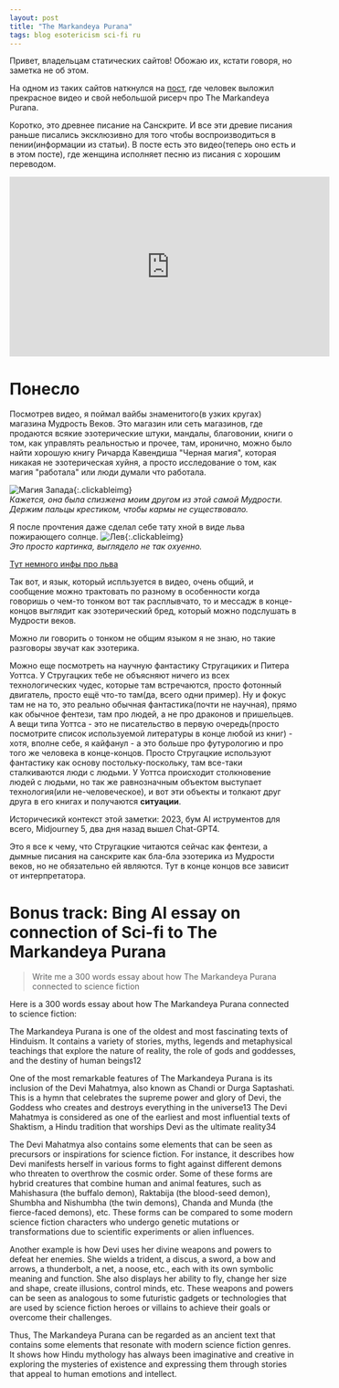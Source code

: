 ```yaml
---
layout: post
title: "The Markandeya Purana"
tags: blog esotericism sci-fi ru
---
```

Привет, владельцам статических сайтов! Обожаю их, кстати говоря, но заметка не об этом.

На одном из таких сайтов наткнулся на [пост](https://bkhome.org/insight/the-markandeya-purana.html), где человек выложил прекрасное видео и свой небольшой рисерч про The Markandeya Purana. 

<!--more-->

Коротко, это древнее писание на Санскрите. И все эти древие писания раньше писались эксклюзивно для того чтобы воспроизводиться в пении(информации из статьи). В посте есть это видео(теперь оно есть и в этом посте), где женщина исполняет песню из писания с хорошим переводом.

<iframe width="560" height="315" src="https://www.youtube.com/embed/uDd3iupKUyI" title="YouTube video player" frameborder="0" allow="accelerometer; autoplay; clipboard-write; encrypted-media; gyroscope; picture-in-picture; web-share" allowfullscreen></iframe>

# Понесло
Посмотрев видео, я поймал вайбы знаменитого(в узких кругах) магазина Мудрость Веков. Это магазин или сеть магазинов, где продаются всякие эзотерические штуки, мандалы, благовонии, книги о том, как управлять реальностью и прочее, там, иронично, можно было найти хорошую книгу Ричарда Кавендиша "Черная магия", которая никакая не эзотерическая хуйня, а просто исследование о том, как магия "работала" или люди думали что работала.

![Магия Запада]({{site.url}}/assets/images/Richard-Cavendish.jpg){:.clickableimg}  
*Кажется, она была спизжена моим другом из этой самой Мудрости. Держим пальцы крестиком, чтобы кармы не существовало.*

Я после прочтения даже сделал себе тату хной в виде льва пожирающего солнце.
![Лев]({{site.url}}/assets/images/sun-lion.jpg){:.clickableimg}  
*Это просто картинка, выглядело не так охуенно.* 

[Тут немного инфы про льва](https://arzamas.academy/micro/alkhimia/11)


Так вот, и язык, который испльзуется в видео, очень общий, и сообщение можно трактовать по разному в особенности когда говоришь о чем-то тонком вот так расплывчато, то и мессадж в конце-концов выглядит как эзотерический бред, который можно подслушать в Мудрости веков.

Можно ли говорить о тонком не общим языком я не знаю, но такие  разговоры звучат как эзотерика.

Можно еще посмотреть на научную фантастику Стругациких и Питера Уоттса. 
У Стругацких тебе не объясняют ничего из всех технологических чудес, которые там встречаются, просто фотонный двигатель, просто ещё что-то там(да, всего одни пример). Ну и фокус там не на то, это реально обычная фантастика(почти не научная), прямо как обычное фентези, там про людей, а не про драконов и пришельцев. А вещи типа Уоттса - это не писательство в первую очередь(просто посмотрите список используемой литературы в конце любой из книг) - хотя, вполне себе, я кайфанул - а это больше про футурологию и про того же человека в конце-концов. Просто Стругацкие используют фантастику как основу постольку-поскольку, там все-таки сталкиваются люди с людьми. У Уоттса происходит столкновение людей с людьми, но так же равнозначным объектом выступает технология(или не-человеческое), и вот эти объекты и толкают друг друга в его книгах и получаются **ситуации**. 

Историчесикй контекст этой заметки: 2023, бум AI иструментов для всего, Midjourney 5, два дня назад вышел Chat-GPT4.

Это я все к чему, что Стругацкие читаются сейчас как фентези, а дымные писания на санскрите как бла-бла эзотерика из Мудрости веков, но не обязательно ей являются. Тут в конце концов все зависит от интерпретатора.


# Bonus track: Bing AI essay on connection of Sci-fi to The Markandeya Purana

> Write me a 300 words essay about how The Markandeya Purana connected to science fiction

Here is a 300 words essay about how The Markandeya Purana connected to science fiction:

The Markandeya Purana is one of the oldest and most fascinating texts of Hinduism. It contains a variety of stories, myths, legends and metaphysical teachings that explore the nature of reality, the role of gods and goddesses, and the destiny of human beings12

One of the most remarkable features of The Markandeya Purana is its inclusion of the Devi Mahatmya, also known as Chandi or Durga Saptashati. This is a hymn that celebrates the supreme power and glory of Devi, the Goddess who creates and destroys everything in the universe13 The Devi Mahatmya is considered as one of the earliest and most influential texts of Shaktism, a Hindu tradition that worships Devi as the ultimate reality34

The Devi Mahatmya also contains some elements that can be seen as precursors or inspirations for science fiction. For instance, it describes how Devi manifests herself in various forms to fight against different demons who threaten to overthrow the cosmic order. Some of these forms are hybrid creatures that combine human and animal features, such as Mahishasura (the buffalo demon), Raktabija (the blood-seed demon), Shumbha and Nishumbha (the twin demons), Chanda and Munda (the fierce-faced demons), etc. These forms can be compared to some modern science fiction characters who undergo genetic mutations or transformations due to scientific experiments or alien influences.

Another example is how Devi uses her divine weapons and powers to defeat her enemies. She wields a trident, a discus, a sword, a bow and arrows, a thunderbolt, a net, a noose, etc., each with its own symbolic meaning and function. She also displays her ability to fly, change her size and shape, create illusions, control minds, etc. These weapons and powers can be seen as analogous to some futuristic gadgets or technologies that are used by science fiction heroes or villains to achieve their goals or overcome their challenges.

Thus, The Markandeya Purana can be regarded as an ancient text that contains some elements that resonate with modern science fiction genres. It shows how Hindu mythology has always been imaginative and creative in exploring the mysteries of existence and expressing them through stories that appeal to human emotions and intellect.